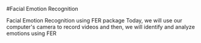 #Facial Emotion Recognition 

Facial Emotion Recognition using FER package
Today, we will use our computer's camera to record videos and then, we will identify and analyze emotions using FER
